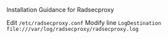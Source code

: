 Installation Guidance for Radsecproxy


Edit ```/etc/radsecproxy.conf```
Modify line
```LogDestination file:///var/log/radsecproxy/radsecproxy.log```
